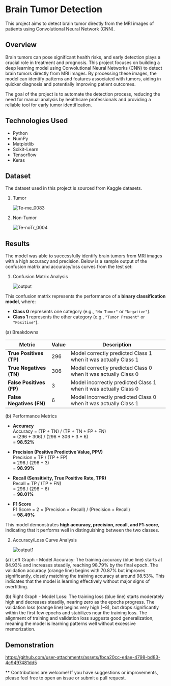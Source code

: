 # Brain Tumor Detection
This project aims to detect brain tumor directly from the MRI images of patients using Convolutional Neural Network (CNN).

## Overview
Brain tumors can pose significant health risks, and early detection plays a crucial role in treatment and prognosis. This project focuses on building a deep learning model using Convolutional Neural Networks (CNN) to detect brain tumors directly from MRI images. By processing these images, the model can identify patterns and features associated with tumors, aiding in quicker diagnosis and potentially improving patient outcomes.

The goal of the project is to automate the detection process, reducing the need for manual analysis by healthcare professionals and providing a reliable tool for early tumor identification.

## Technologies Used
- Python
- NumPy
- Matplotlib
- Scikit-Learn
- Tensorflow
- Keras

## Dataset
The dataset used in this project is sourced from Kaggle datasets.

1. Tumor
   
   ![Te-me_0083](https://github.com/user-attachments/assets/1c77b4e9-6472-4333-8ea6-76d611822173)

2. Non-Tumor
   
   ![Te-noTr_0004](https://github.com/user-attachments/assets/be565426-635e-430b-a649-c218d78574ad)


## Results

The model was able to successfully identify brain tumors from MRI images with a high accuracy and precision. Below is a sample output of the confusion matrix and accuracy/loss curves from the test set:

1. Confusion Matrix Analysis

   
   ![output](https://github.com/user-attachments/assets/3c9e5501-7a87-41d0-a06e-aa90e3eb33e9)

This confusion matrix represents the performance of a **binary classification model**, where:  

- **Class 0** represents one category (e.g., `"No Tumor"` or `"Negative"`).  
- **Class 1** represents the other category (e.g., `"Tumor Present"` or `"Positive"`).  

(a) Breakdowns

| Metric  | Value | Description |
|---------|-------|-------------|
| **True Positives (TP)**  | 296 | Model correctly predicted Class 1 when it was actually Class 1 |
| **True Negatives (TN)**  | 306 | Model correctly predicted Class 0 when it was actually Class 0 |
| **False Positives (FP)**  | 3   | Model incorrectly predicted Class 1 when it was actually Class 0 |
| **False Negatives (FN)**  | 6   | Model incorrectly predicted Class 0 when it was actually Class 1 |

(b) Performance Metrics  

- **Accuracy**  
  Accuracy = (TP + TN) / (TP + TN + FP + FN)  
  = (296 + 306) / (296 + 306 + 3 + 6)  
  = **98.52%**

- **Precision (Positive Predictive Value, PPV)**  
  Precision = TP / (TP + FP)  
  = 296 / (296 + 3)  
  = **98.99%**

- **Recall (Sensitivity, True Positive Rate, TPR)**  
  Recall = TP / (TP + FN)  
  = 296 / (296 + 6)  
  = **98.01%**

- **F1 Score**  
  F1 Score = 2 × (Precision × Recall) / (Precision + Recall)  
  = **98.49%**

This model demonstrates **high accuracy, precision, recall, and F1-score**, indicating that it performs well in distinguishing between the two classes.  

2. Accuracy/Loss Curve Analysis


   ![output1](https://github.com/user-attachments/assets/f7460fc0-acc1-4462-bd21-78478c063ea4)

(a) Left Graph - Model Accuracy:
The training accuracy (blue line) starts at 84.93% and increases steadily, reaching 98.79% by the final epoch.
The validation accuracy (orange line) begins with 70.87% but improves significantly, closely matching the training accuracy at around 98.53%.
This indicates that the model is learning effectively without major signs of overfitting.

(b) Right Graph - Model Loss:
The training loss (blue line) starts moderately high and decreases steadily, nearing zero as the epochs progress.
The validation loss (orange line) begins very high (~8), but drops significantly within the first few epochs and stabilizes near the training loss.
The alignment of training and validation loss suggests good generalization, meaning the model is learning patterns well without excessive memorization.

## Demonstration
https://github.com/user-attachments/assets/fbca20cc-e4ae-4798-bd83-4c9497481dd5

** Contributions are welcome! If you have suggestions or improvements, please feel free to open an issue or submit a pull request.

